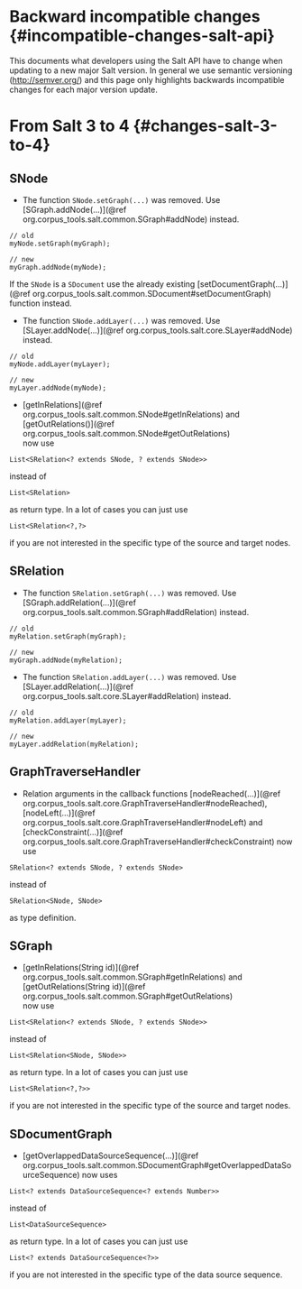 Backward incompatible changes {#incompatible-changes-salt-api}
=======================

This documents what developers using the Salt API have to change when updating to a new major Salt version.
In general we use semantic versioning (http://semver.org/) and this page only highlights backwards incompatible changes 
for each major version update.


From Salt 3 to 4 {#changes-salt-3-to-4}
================

SNode
-----

- The function `SNode.setGraph(...)` was removed. Use [SGraph.addNode(...)](@ref org.corpus_tools.salt.common.SGraph#addNode) instead.
~~~{.java}
// old
myNode.setGraph(myGraph);
  
// new
myGraph.addNode(myNode);
~~~
If the `SNode` is a `SDocument` use the already existing [setDocumentGraph(...)](@ref org.corpus_tools.salt.common.SDocument#setDocumentGraph) function instead.
- The function `SNode.addLayer(...)` was removed. Use [SLayer.addNode(...)](@ref org.corpus_tools.salt.core.SLayer#addNode) instead.
~~~{.java}
// old
myNode.addLayer(myLayer);
  
// new
myLayer.addNode(myNode);
~~~
- [getInRelations](@ref org.corpus_tools.salt.common.SNode#getInRelations) and
[getOutRelations()](@ref org.corpus_tools.salt.common.SNode#getOutRelations)  
now use 
~~~{.java}
List<SRelation<? extends SNode, ? extends SNode>>
~~~
instead of 
~~~{.java}
List<SRelation>
~~~
as return type. In a lot of cases you can just use
~~~{.java}
List<SRelation<?,?>
~~~
if you are not interested in the specific type of the source and target nodes.

SRelation
-----


- The function `SRelation.setGraph(...)` was removed. Use [SGraph.addRelation(...)](@ref org.corpus_tools.salt.common.SGraph#addRelation) instead.
~~~{.java}
// old
myRelation.setGraph(myGraph);
  
// new
myGraph.addNode(myRelation);
~~~
- The function `SRelation.addLayer(...)` was removed. Use [SLayer.addRelation(...)](@ref org.corpus_tools.salt.core.SLayer#addRelation) instead.
~~~{.java}
// old
myRelation.addLayer(myLayer);
  
// new
myLayer.addRelation(myRelation);
~~~



GraphTraverseHandler
-------------------


- Relation arguments in the callback functions [nodeReached(...)](@ref org.corpus_tools.salt.core.GraphTraverseHandler#nodeReached),
[nodeLeft(...)](@ref org.corpus_tools.salt.core.GraphTraverseHandler#nodeLeft) and
[checkConstraint(...)](@ref org.corpus_tools.salt.core.GraphTraverseHandler#checkConstraint) now use 
~~~{.java}
SRelation<? extends SNode, ? extends SNode>
~~~
instead of 
~~~{.java}
SRelation<SNode, SNode>
~~~
as type definition.


SGraph
-------------------

- [getInRelations(String id)](@ref org.corpus_tools.salt.common.SGraph#getInRelations) and
[getOutRelations(String id)](@ref org.corpus_tools.salt.common.SGraph#getOutRelations)  
now use 
~~~{.java}
List<SRelation<? extends SNode, ? extends SNode>>
~~~
instead of 
~~~{.java}
List<SRelation<SNode, SNode>>
~~~
as return type. In a lot of cases you can just use
~~~{.java}
List<SRelation<?,?>> 
~~~
if you are not interested in the specific type of the source and target nodes.


SDocumentGraph
-------------------

- [getOverlappedDataSourceSequence(...)](@ref org.corpus_tools.salt.common.SDocumentGraph#getOverlappedDataSourceSequence)  now uses
~~~{.java}
List<? extends DataSourceSequence<? extends Number>>
~~~
instead of 
~~~{.java}
List<DataSourceSequence>
~~~
as return type. In a lot of cases you can just use
~~~{.java}
List<? extends DataSourceSequence<?>>
~~~
if you are not interested in the specific type of the data source sequence.
